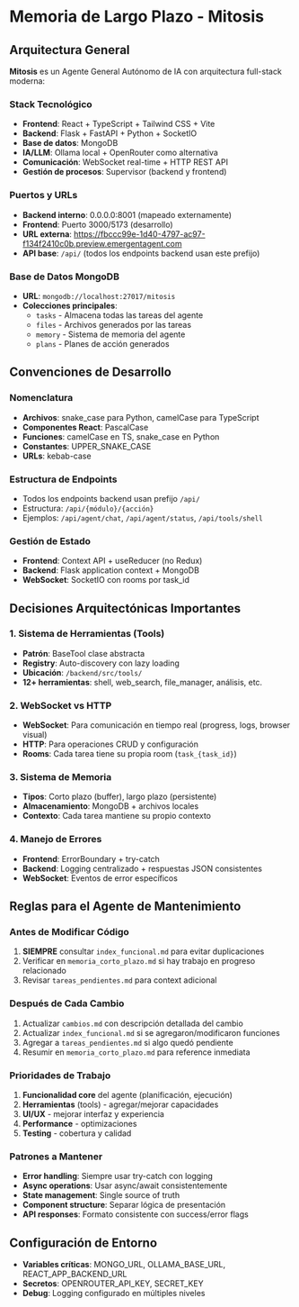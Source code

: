 # Memoria de Largo Plazo - Mitosis

## Arquitectura General
**Mitosis** es un Agente General Autónomo de IA con arquitectura full-stack moderna:

### Stack Tecnológico
- **Frontend**: React + TypeScript + Tailwind CSS + Vite
- **Backend**: Flask + FastAPI + Python + SocketIO
- **Base de datos**: MongoDB
- **IA/LLM**: Ollama local + OpenRouter como alternativa
- **Comunicación**: WebSocket real-time + HTTP REST API
- **Gestión de procesos**: Supervisor (backend y frontend)

### Puertos y URLs
- **Backend interno**: 0.0.0.0:8001 (mapeado externamente)
- **Frontend**: Puerto 3000/5173 (desarrollo)
- **URL externa**: https://fbccc99e-1d40-4797-ac97-f134f2410c0b.preview.emergentagent.com
- **API base**: `/api/` (todos los endpoints backend usan este prefijo)

### Base de Datos MongoDB
- **URL**: `mongodb://localhost:27017/mitosis`
- **Colecciones principales**: 
  - `tasks` - Almacena todas las tareas del agente
  - `files` - Archivos generados por las tareas
  - `memory` - Sistema de memoria del agente
  - `plans` - Planes de acción generados

## Convenciones de Desarrollo

### Nomenclatura
- **Archivos**: snake_case para Python, camelCase para TypeScript
- **Componentes React**: PascalCase
- **Funciones**: camelCase en TS, snake_case en Python
- **Constantes**: UPPER_SNAKE_CASE
- **URLs**: kebab-case

### Estructura de Endpoints
- Todos los endpoints backend usan prefijo `/api/`
- Estructura: `/api/{módulo}/{acción}`
- Ejemplos: `/api/agent/chat`, `/api/agent/status`, `/api/tools/shell`

### Gestión de Estado
- **Frontend**: Context API + useReducer (no Redux)
- **Backend**: Flask application context + MongoDB
- **WebSocket**: SocketIO con rooms por task_id

## Decisiones Arquitectónicas Importantes

### 1. Sistema de Herramientas (Tools)
- **Patrón**: BaseTool clase abstracta
- **Registry**: Auto-discovery con lazy loading
- **Ubicación**: `/backend/src/tools/`
- **12+ herramientas**: shell, web_search, file_manager, análisis, etc.

### 2. WebSocket vs HTTP
- **WebSocket**: Para comunicación en tiempo real (progress, logs, browser visual)
- **HTTP**: Para operaciones CRUD y configuración
- **Rooms**: Cada tarea tiene su propia room (`task_{task_id}`)

### 3. Sistema de Memoria
- **Tipos**: Corto plazo (buffer), largo plazo (persistente)
- **Almacenamiento**: MongoDB + archivos locales
- **Contexto**: Cada tarea mantiene su propio contexto

### 4. Manejo de Errores
- **Frontend**: ErrorBoundary + try-catch
- **Backend**: Logging centralizado + respuestas JSON consistentes
- **WebSocket**: Eventos de error específicos

## Reglas para el Agente de Mantenimiento

### Antes de Modificar Código
1. **SIEMPRE** consultar `index_funcional.md` para evitar duplicaciones
2. Verificar en `memoria_corto_plazo.md` si hay trabajo en progreso relacionado
3. Revisar `tareas_pendientes.md` para context adicional

### Después de Cada Cambio
1. Actualizar `cambios.md` con descripción detallada del cambio
2. Actualizar `index_funcional.md` si se agregaron/modificaron funciones
3. Agregar a `tareas_pendientes.md` si algo quedó pendiente
4. Resumir en `memoria_corto_plazo.md` para reference inmediata

### Prioridades de Trabajo
1. **Funcionalidad core** del agente (planificación, ejecución)
2. **Herramientas** (tools) - agregar/mejorar capacidades
3. **UI/UX** - mejorar interfaz y experiencia
4. **Performance** - optimizaciones
5. **Testing** - cobertura y calidad

### Patrones a Mantener
- **Error handling**: Siempre usar try-catch con logging
- **Async operations**: Usar async/await consistentemente
- **State management**: Single source of truth
- **Component structure**: Separar lógica de presentación
- **API responses**: Formato consistente con success/error flags

## Configuración de Entorno
- **Variables críticas**: MONGO_URL, OLLAMA_BASE_URL, REACT_APP_BACKEND_URL
- **Secretos**: OPENROUTER_API_KEY, SECRET_KEY
- **Debug**: Logging configurado en múltiples niveles